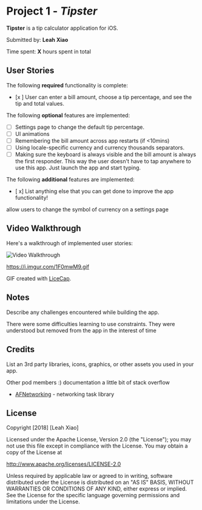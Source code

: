 # Project 1 - *Tipster*

**Tipster** is a tip calculator application for iOS.

Submitted by: **Leah Xiao**

Time spent: **X** hours spent in total

## User Stories

The following **required** functionality is complete:

* [x ] User can enter a bill amount, choose a tip percentage, and see the tip and total values.

The following **optional** features are implemented:
* [ ] Settings page to change the default tip percentage.
* [ ] UI animations
* [ ] Remembering the bill amount across app restarts (if <10mins)
* [ ] Using locale-specific currency and currency thousands separators.
* [ ] Making sure the keyboard is always visible and the bill amount is always the first responder. This way the user doesn't have to tap anywhere to use this app. Just launch the app and start typing.

The following **additional** features are implemented:

- [ x] List anything else that you can get done to improve the app functionality!

allow users to change the symbol of currency on a settings page

## Video Walkthrough

Here's a walkthrough of implemented user stories:

<img src='http://i.imgur.com/link/to/your/gif/file.gif' title='Video Walkthrough' width='' alt='Video Walkthrough' />

https://i.imgur.com/1F0mwM9.gif


GIF created with [LiceCap](http://www.cockos.com/licecap/).

## Notes

Describe any challenges encountered while building the app.

There were some difficulties learning to use constraints. They were understood but removed from the app in the interest of time

## Credits

List an 3rd party libraries, icons, graphics, or other assets you used in your app.

Other pod members :)
documentation
a little bit of stack overflow

- [AFNetworking](https://github.com/AFNetworking/AFNetworking) - networking task library

## License

Copyright [2018] [Leah Xiao]

Licensed under the Apache License, Version 2.0 (the "License");
you may not use this file except in compliance with the License.
You may obtain a copy of the License at

http://www.apache.org/licenses/LICENSE-2.0

Unless required by applicable law or agreed to in writing, software
distributed under the License is distributed on an "AS IS" BASIS,
WITHOUT WARRANTIES OR CONDITIONS OF ANY KIND, either express or implied.
See the License for the specific language governing permissions and
limitations under the License.
